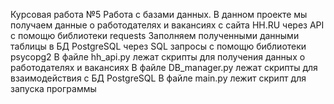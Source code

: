 Курсовая работа №5 Работа с базами данных. В данном проекте мы получаем данные о работодателях и вакансиях с сайта HH.RU через API с помощю библиотеки requests Заполняем полученными данными таблицы в БД PostgreSQL через SQL запросы с помощю библиотеки psycopg2 В файле hh_api.py лежат скрипты для получения данных о работодателях и вакансиях В файле DB_manager.py лежат скрипты для взаимодействия с БД PostgreSQL В файле main.py лежит скрипт для запуска программы
